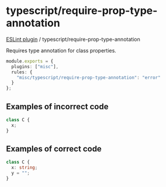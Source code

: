 # typescript/require-prop-type-annotation

[ESLint plugin](https://ilyub.github.io/eslint-plugin-misc/) / typescript/require-prop-type-annotation

Requires type annotation for class properties.

```ts
module.exports = {
  plugins: ["misc"],
  rules: {
    "misc/typescript/require-prop-type-annotation": "error"
  }
};
```

## Examples of incorrect code

```ts
class C {
  x;
}
```

## Examples of correct code

```ts
class C {
  x: string;
  y = "";
}
```